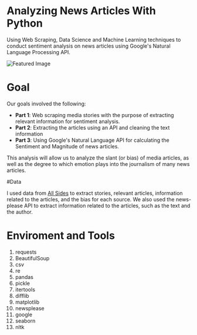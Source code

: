 # Analyzing News Articles With Python

Using Web Scraping, Data Science and Machine Learning techniques to conduct sentiment analysis on news articles using Google's Natural Language Processing API.

![Featured Image](https://kidquant.com/post/images/featured_news_project.jpg)

# Goal

Our goals involved the following:

* **Part 1**: Web scraping media stories with the purpose of extracting relevant information for sentiment analysis.
* **Part 2**: Extracting the articles using an API and cleaning the text information
* **Part 3**: Using Google's Natural Language API for calculating the Sentiment and Magnitude of news articles.

This analysis will allow us to analyze the slant (or bias) of media articles, as well as the degree to which emotion plays into the journalism of many news articles.

#Data

I used data from [All Sides](https://www.allsides.com/unbiased-balanced-news) to extract stories, relevant articles, information related to the articles, and the bias for each source. We also used the news-please API to extract information related to the articles, such as the text and the author.

# Enviroment and Tools

1. requests
2. BeautifulSoup
3. csv
4. re
5. pandas
6. pickle
7. itertools
8. difflib
9. matplotlib
10. newsplease
11. google
12. seaborn
13. nltk

